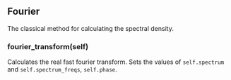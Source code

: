 ## Fourier
The classical method for calculating the spectral density.

### fourier_transform(self)
Calculates the real fast fourier transform.
Sets the values of `self.spectrum` and `self.spectrum_freqs`, `self.phase`.


